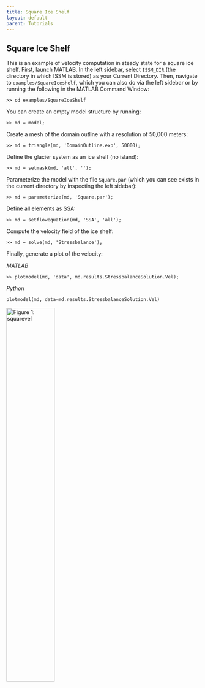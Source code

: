 ```yaml
---
title: Square Ice Shelf
layout: default
parent: Tutorials
---
```


## Square Ice Shelf
This is an example of velocity computation in steady state for a square ice shelf. First, launch MATLAB. In the left sidebar, select `ISSM_DIR` (the directory in which ISSM is stored) as your Current Directory. Then, navigate to `examples/SquareIceshelf`, which you can also do via the left sidebar or by running the following in the MATLAB Command Window:
````
>> cd examples/SquareIceShelf
````

You can create an empty model structure by running:
````
>> md = model;
````

Create a mesh of the domain outline with a resolution of 50,000 meters:
````
>> md = triangle(md, 'DomainOutline.exp', 50000);
````

Define the glacier system as an ice shelf (no island):
````
>> md = setmask(md, 'all', '');
````

Parameterize the model with the file `Square.par` (which you can see exists in the current directory by inspecting the left sidebar):
````
>> md = parameterize(md, 'Square.par');
````

Define all elements as SSA:
````
>> md = setflowequation(md, 'SSA', 'all');
````

Compute the velocity field of the ice shelf:
````
>> md = solve(md, 'Stressbalance');
````

Finally, generate a plot of the velocity:

*MATLAB*
```mat
>> plotmodel(md, 'data', md.results.StressbalanceSolution.Vel);
```

*Python*
```py
plotmodel(md, data=md.results.StressbalanceSolution.Vel)
```

<div style="display:flow-root"><img style="float:middle;width:50.00%" src="/ISSM-Documentation/assets/img/docs/using-issm/tutorials/squareiceshelf/squarevel.png" alt="Figure 1: squarevel"></div>
